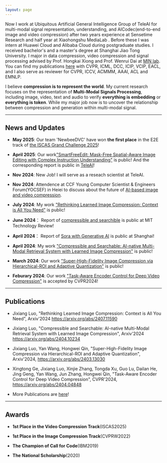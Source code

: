 ```yaml
---
layout: page
---
```


Now I work at Ubiquitous Artificial General Intelligence Group of TeleAI for multi-modal signal representation, understanding, and AICodec(end-to-end image and video compression) after two years experience at Sensetime Research and half year at Xiaohongshu MediaLab . Before these I was intern at Huawei Cloud and Alibaba Cloud during postgraduate studies. I received bachelor's and a master's degree at Shanghai Jiao Tong University. I major in data compression, video compression and signal processing advised by Prof. Hongkai Xiong and Prof. Wenrui Dai at [MIN lab](https://min.sjtu.edu.cn/). You can find my publications [here](https://scholar.google.com/citations?user=ua29MrwAAAAJ&hl=de) with CVPR, ICML, DCC, ICIP, VCIP, EACL, and I also serve as reviewer for CVPR, ICCV, ACMMM, AAAI, ACL and EMNLP.

I believe **compression is to represent the world**. My current research focuses on the representation of **Multi-Modal Signals Processing**, including image, video, text and audio to verify **everything is embedding** or **everything is token**. While my major job now is to uncover the relationship between compression and generation within multi-modal signal. 

---

## News and Updates

- **May 2025**: Our team 'NewbeeDVC' have won **the first place** in the E2E track of [the ISCAS Grand Challenge 2025](https://iscasnnvcgc.github.io/awards/)!

- **April 2025**: Our work["SmartFreeEdit: Mask-Free Spatial-Aware Image Editing with Complex Instruction Understanding"](https://smartfreeedit.github.io/) is public! And the corresponding report is public in [TeleAI](https://mp.weixin.qq.com/s/esmn7HUqJjA5rIK0bJ-MaQ?version=4.1.36.70499&platform=mac&from=industrynews)!

- **Nov 2024**: New Job! I will serve as a reseach scientist at TeleAI. 

- **Nov 2024**: Attendence at CCF Young Computer Scientist & Engineers Forum(YOCSEF) in Heiei to discuss about the future of [AI-based image and video compression](https://mp.weixin.qq.com/s/FLwFMvz_fQr41FXdcXyH7Q).

-  **July 2024**: My work ["Rethinking Learned Image Compression: Context is All You Need"](https://arxiv.org/abs/2407.11590) is public!

- **June 2024**： Report of [compressible and searchible](https://www.mittrchina.com/news/detail/13461) is public at MIT Technology Review!

- **April 2024**： Report of [Sora with Generative AI](https://www.sohu.com/a/768385893_116132) is public at Shanghai!

- **April 2024**: My work ["Compressible and Searchable: AI-native Multi-Modal Retrieval System with Learned Image Compression"](https://arxiv.org/abs/2404.10234) is public!

- **March 2024**: Our work ["Super-High-Fidelity Image Compression via Hierarchical-ROI and Adaptive Quantization"](https://arxiv.org/abs/2403.13030) is public!

- **Feburary 2024**: Our work ["Task-Aware Encoder Control for Deep Video Compression"](https://arxiv.org/abs/2404.04848) is accepted by CVPR2024!

---

## Publications

* Jixiang Luo, "Rethinking Learned Image Compression: Context is All You Need", Arxiv'2024 https://arxiv.org/abs/2407.11590

* Jixiang Luo, "Compressible and Searchable: AI-native Multi-Modal Retrieval System with Learned Image Compression", Arxiv'2024 https://arxiv.org/abs/2404.10234

* Jixiang Luo, Yan Wang, Hongwei Qin, "Super-High-Fidelity Image Compression via Hierarchical-ROI and Adaptive Quantization", Arxiv'2024, https://arxiv.org/abs/2403.13030

* Xingtong Ge, Jixiang Luo, Xinjie Zhang, Tongda Xu, Guo Lu, Dailan He, Jing Geng, Yan Wang, Jun Zhang, Hongwei Qin, "Task-Aware Encoder Control for Deep Video Compression", CVPR'2024, https://arxiv.org/abs/2404.04848

* More Publications are [here](https://scholar.google.com/citations?user=ua29MrwAAAAJ&hl=de)!

---

## Awards
* **1st Place in the Video Compression Track**(ISCAS2025)

* **1st Place in the Image Compression Track**(CVPRW2022)

* **The Champion of Call for Code**(IBM2019)

* **The National Scholarship**(2020)
